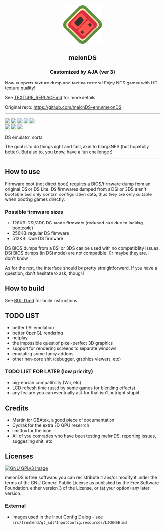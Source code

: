<p align="center"><img src="https://raw.githubusercontent.com/melonDS-emu/melonDS/master/res/icon/melon_128x128.png"></p>
<h2 align="center"><b>melonDS</b></h2>
<h3 align="center"><b>Customized by AJA (ver 3)</b></h3>
Now supports texture dump and texture restore! Enjoy NDS games with HD texture quality!

See [TEXTURE_REPLACE.md](./TEXTURE_REPLACE.md) for more details.

Original repo: https://github.com/melonDS-emu/melonDS
<hr>
<p align="center">

<a href="http://melonds.kuribo64.net/" alt="melonDS website"><img src="https://img.shields.io/badge/website-melonds.kuribo64.net-%2331352e.svg"></a>
<a href="http://melonds.kuribo64.net/downloads.php" alt="Release: 1.0"><img src="https://img.shields.io/badge/release-1.0-%235c913b.svg"></a>
<a href="https://www.gnu.org/licenses/gpl-3.0" alt="License: GPLv3"><img src="https://img.shields.io/badge/License-GPL%20v3-%23ff554d.svg"></a>
<a href="https://kiwiirc.com/client/irc.badnik.net/?nick=IRC-Source_?#melonds" alt="IRC channel: #melonds"><img src="https://img.shields.io/badge/IRC%20chat-%23melonds-%23dd2e44.svg"></a>
<a href="https://discord.gg/pAMAtExcqV" alt="Discord"><img src="https://img.shields.io/badge/Discord-Kuribo64-7289da?logo=discord&logoColor=white"></a>
<br>
<a href="https://github.com/melonDS-emu/melonDS/actions/workflows/build-windows.yml?query=event%3Apush"><img src="https://github.com/melonDS-emu/melonDS/actions/workflows/build-windows.yml/badge.svg" /></a>
<a href="https://github.com/melonDS-emu/melonDS/actions/workflows/build-ubuntu.yml?query=event%3Apush"><img src="https://github.com/melonDS-emu/melonDS/actions/workflows/build-ubuntu.yml/badge.svg" /></a>
<a href="https://github.com/melonDS-emu/melonDS/actions/workflows/build-macos.yml?query=event%3Apush"><img src="https://github.com/melonDS-emu/melonDS/actions/workflows/build-macos.yml/badge.svg" /></a>
</p>
DS emulator, sorta

The goal is to do things right and fast, akin to blargSNES (but hopefully better). But also to, you know, have a fun challenge :)
<hr>

## How to use

Firmware boot (not direct boot) requires a BIOS/firmware dump from an original DS or DS Lite.
DS firmwares dumped from a DSi or 3DS aren't bootable and only contain configuration data, thus they are only suitable when booting games directly.

### Possible firmware sizes

 * 128KB: DSi/3DS DS-mode firmware (reduced size due to lacking bootcode)
 * 256KB: regular DS firmware
 * 512KB: iQue DS firmware

DS BIOS dumps from a DSi or 3DS can be used with no compatibility issues. DSi BIOS dumps (in DSi mode) are not compatible. Or maybe they are. I don't know.

As for the rest, the interface should be pretty straightforward. If you have a question, don't hesitate to ask, though!

## How to build
See [BUILD.md](./BUILD.md) for build instructions.

## TODO LIST

 * better DSi emulation
 * better OpenGL rendering
 * netplay
 * the impossible quest of pixel-perfect 3D graphics
 * support for rendering screens to separate windows
 * emulating some fancy addons
 * other non-core shit (debugger, graphics viewers, etc)

### TODO LIST FOR LATER (low priority)

 * big-endian compatibility (Wii, etc)
 * LCD refresh time (used by some games for blending effects)
 * any feature you can eventually ask for that isn't outright stupid

## Credits

 * Martin for GBAtek, a good piece of documentation
 * Cydrak for the extra 3D GPU research
 * limittox for the icon
 * All of you comrades who have been testing melonDS, reporting issues, suggesting shit, etc

## Licenses

[![GNU GPLv3 Image](https://www.gnu.org/graphics/gplv3-127x51.png)](http://www.gnu.org/licenses/gpl-3.0.en.html)

melonDS is free software: you can redistribute it and/or modify
it under the terms of the GNU General Public License as published by
the Free Software Foundation, either version 3 of the License, or
(at your option) any later version.

### External
* Images used in the Input Config Dialog - see `src/frontend/qt_sdl/InputConfig/resources/LICENSE.md`

